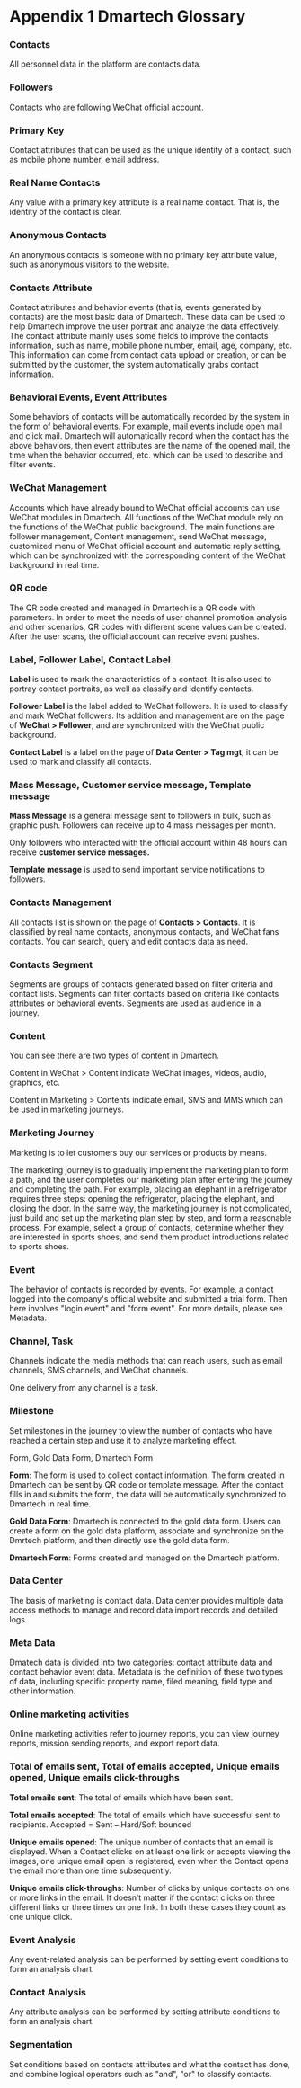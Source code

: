 # Appendix 1 Dmartech Glossary

### Contacts

All personnel data in the platform are contacts data.

### Followers

Contacts who are following WeChat official account.

### Primary Key

Contact attributes that can be used as the unique identity of a contact, such as mobile phone number, email address.

### Real Name Contacts

Any value with a primary key attribute is a real name contact. That is, the identity of the contact is clear.

### Anonymous Contacts

An anonymous contacts is someone with no primary key attribute value, such as anonymous visitors to the website.

### Contacts Attribute

Contact attributes and behavior events (that is, events generated by contacts) are the most basic data of Dmartech. These data can be used to help Dmartech improve the user portrait and analyze the data effectively. The contact attribute mainly uses some fields to improve the contacts information, such as name, mobile phone number, email, age, company, etc. This information can come from contact data upload or creation, or can be submitted by the customer, the system automatically grabs contact information.

### Behavioral Events, Event Attributes

Some behaviors of contacts will be automatically recorded by the system in the form of behavioral events. For example, mail events include open mail and click mail. Dmartech will automatically record when the contact has the above behaviors, then event attributes are the name of the opened mail, the time when the behavior occurred, etc. which can be used to describe and filter events.

### WeChat Management

Accounts which have already bound to WeChat official accounts can use WeChat modules in Dmartech. All functions of the WeChat module rely on the functions of the WeChat public background. The main functions are follower management, Content management, send WeChat message, customized menu of WeChat official account and automatic reply setting, which can be synchronized with the corresponding content of the WeChat background in real time.

### QR code

The QR code created and managed in Dmartech is a QR code with parameters. In order to meet the needs of user channel promotion analysis and other scenarios, QR codes with different scene values can be created. After the user scans, the official account can receive event pushes.

### Label, Follower Label, Contact Label

**Label** is used to mark the characteristics of a contact. It is also used to portray contact portraits, as well as classify and identify contacts.&#x20;

**Follower Label** is the label added to WeChat followers. It is used to classify and mark WeChat followers. Its addition and management are on the page of **WeChat > Follower**, and are synchronized with the WeChat public background.&#x20;

**Contact Label** is a label on the page of **Data Center > Tag mgt**, it can be used to mark and classify all contacts.

### Mass Message, Customer service message, Template message

**Mass Message** is a general message sent to followers in bulk, such as graphic push. Followers can receive up to 4 mass messages per month.&#x20;

Only followers who interacted with the official account within 48 hours can receive **customer service messages.**&#x20;

**Template message** is used to send important service notifications to followers.

### Contacts Management

All contacts list is shown on the page of **Contacts > Contacts**. It is classified by real name contacts, anonymous contacts, and WeChat fans contacts. You can search, query and edit contacts data as need.

### **Contacts Segment**

Segments are groups of contacts generated based on filter criteria and contact lists. Segments can filter contacts based on criteria like contacts attributes or behavioral events. Segments are used as audience in a journey.

### **Content**

You can see there are two types of content in Dmartech.&#x20;

Content in WeChat > Content indicate WeChat images, videos, audio, graphics, etc.&#x20;

Content in Marketing > Contents indicate email, SMS and MMS which can be used in marketing journeys.

### **Marketing Journey**

Marketing is to let customers buy our services or products by means.&#x20;

The marketing journey is to gradually implement the marketing plan to form a path, and the user completes our marketing plan after entering the journey and completing the path. For example, placing an elephant in a refrigerator requires three steps: opening the refrigerator, placing the elephant, and closing the door. In the same way, the marketing journey is not complicated, just build and set up the marketing plan step by step, and form a reasonable process. For example, select a group of contacts, determine whether they are interested in sports shoes, and send them product introductions related to sports shoes.

### **Event**

The behavior of contacts is recorded by events. For example, a contact logged into the company's official website and submitted a trial form. Then here involves "login event" and "form event". For more details, please see Metadata.

### Channel, Task

Channels indicate the media methods that can reach users, such as email channels, SMS channels, and WeChat channels.

&#x20;One delivery from any channel is a task.

### Milestone

Set milestones in the journey to view the number of contacts who have reached a certain step and use it to analyze marketing effect.&#x20;

Form, Gold Data Form, Dmartech Form&#x20;

**Form**: The form is used to collect contact information. The form created in Dmartech can be sent by QR code or template message. After the contact fills in and submits the form, the data will be automatically synchronized to Dmartech in real time.&#x20;

**Gold Data Form**: Dmartech is connected to the gold data form. Users can create a form on the gold data platform, associate and synchronize on the Dmrtech platform, and then directly use the gold data form.&#x20;

**Dmartech Form**: Forms created and managed on the Dmartech platform.

### Data Center

The basis of marketing is contact data. Data center provides multiple data access methods to manage and record data import records and detailed logs.

### **Meta Data**

Dmatech data is divided into two categories: contact attribute data and contact behavior event data. Metadata is the definition of these two types of data, including specific property name, filed meaning, field type and other information.

### Online marketing activities

Online marketing activities refer to journey reports, you can view journey reports, mission sending reports, and export report data.

### Total of emails sent, Total of emails accepted, Unique emails opened, Unique emails click-throughs

**Total emails sent**: The total of emails which have been sent.&#x20;

**Total emails accepted**: The total of emails which have successful sent to recipients. Accepted = Sent – Hard/Soft bounced&#x20;

**Unique emails opened**: The unique number of contacts that an email is displayed. When a Contact clicks on at least one link or accepts viewing the images, one unique email open is registered, even when the Contact opens the email more than one time subsequently.

**Unique emails click-throughs**: Number of clicks by unique contacts on one or more links in the email. It doesn’t matter if the contact clicks on three different links or three times on one link. In both these cases they count as one unique click.

### **Event Analysis**

Any event-related analysis can be performed by setting event conditions to form an analysis chart.

### **Contact Analysis**

Any attribute analysis can be performed by setting attribute conditions to form an analysis chart.

### Segmentation

Set conditions based on contacts attributes and what the contact has done, and combine logical operators such as "and", "or" to classify contacts.
